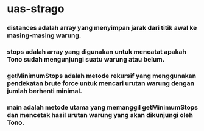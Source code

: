 # uas-strago

### distances adalah array yang menyimpan jarak dari titik awal ke masing-masing warung.
### stops adalah array yang digunakan untuk mencatat apakah Tono sudah mengunjungi suatu warung atau belum.
### getMinimumStops adalah metode rekursif yang menggunakan pendekatan brute force untuk mencari urutan warung dengan jumlah berhenti minimal.
### main adalah metode utama yang memanggil getMinimumStops dan mencetak hasil urutan warung yang akan dikunjungi oleh Tono.

